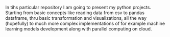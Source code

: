 In tihs particular repository I am going to present my python projects. Starting from basic concepts like reading data from csv to pandas dataframe, thru basic transformation and visualizations, all the way (hopefully) to much more complex implementations of for example machine learning models development along with parallel computing on cloud.
